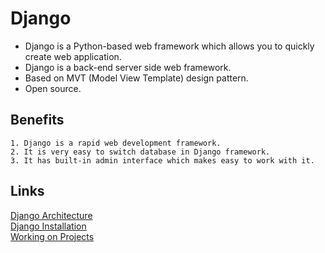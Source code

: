 # Django

- Django is a Python-based web framework which allows you to quickly create web application.
- Django is a back-end server side web framework.
- Based on MVT (Model View Template) design pattern.
- Open source.

## Benefits
    1. Django is a rapid web development framework.
    2. It is very easy to switch database in Django framework.
    3. It has built-in admin interface which makes easy to work with it.
    
## Links
[Django Architecture](architecture.md)  
[Django Installation](installation.md)  
[Working on Projects](project)

